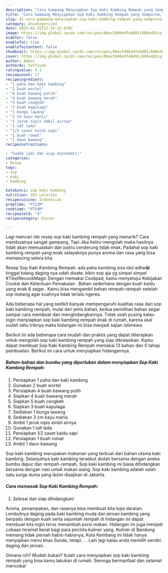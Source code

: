```yaml
---
description: "Cara Gampang Menyiapkan Sop Kaki Kambing Rempah yang Sempurna, Buat Buka Puasa}"
title: "Cara Gampang Menyiapkan Sop Kaki Kambing Rempah yang Sempurna, Buat Buka Puasa}"
slug: 41-cara-gampang-menyiapkan-sop-kaki-kambing-rempah-yang-sempurna-buat-buka-puasa
category: Uncategorized
date: 2023-02-25T13:34:52.078Z
image: https://img-global.cpcdn.com/recipes/06ec5906e9fe8d01/680x482cq70/sop-kaki-kambing-rempah-foto-resep-utama.jpg
hideToc: false
enableToc: true
enableTocContent: false
thumbnail: https://img-global.cpcdn.com/recipes/06ec5906e9fe8d01/680x482cq70/sop-kaki-kambing-rempah-foto-resep-utama.jpg
cover: https://img-global.cpcdn.com/recipes/06ec5906e9fe8d01/680x482cq70/sop-kaki-kambing-rempah-foto-resep-utama.jpg
author: Admin
authorAv: notfound
ratingvalue: 4.1
reviewcount: 17
recipeingredient:
- "1 paha dan kaki kambing"
- "2 buah wortel"
- "4 buah bawang putih"
- "4 buah bawang merah"
- "5 buah cengkeh"
- "3 buah kapulaga"
- "1 bunga lawang"
- "3 cm kayu manis"
- "1 jeruk nipis ambil airnya"
- "1 sdt lada"
- "1/2 saset kaldu sapi"
- "1 buah romat"
- "1 daun bawang"
recipeinstructions:

- "Sudah jadi dan siap dinikmati!"
categories:
- Resep
tags:
- sop
- kaki
- kambing

katakunci: sop kaki kambing 
nutrition: 263 calories
recipecuisine: Indonesian
preptime: "PT22M"
cooktime: "PT54M"
recipeyield: "4"
recipecategory: Dinner

---
```



Lagi mencari ide resep sop kaki kambing rempah yang menarik? Cara membuatnya sangat gampang. Tapi Jika keliru mengolah maka hasilnya tidak akan memuaskan dan justru cenderung tidak enak. Padahal sop kaki kambing rempah yang enak selayaknya punya aroma dan rasa yang bisa memancing selera kita.


Resep Sop Kaki Kambing Rempah. ada paha kambing sisa idul adha😂 tinggal tulang daging nya udah disate. bikin sop aja yg simpel simpel #TiketRecookMagic Dengan memakai Cookpad, kamu menyetujui Kebijakan Cookie dan Ketentuan Pemakaian . Bahan sederhana dengan kuah kaldu yang enak &amp; segar.. Kamu bisa mengambil bahan rempah-rempah setelah sop matang agar kuahnya tidak terlalu ngeres.

Ada beberapa hal yang sedikit banyak mempengaruhi kualitas rasa dari sop kaki kambing rempah, mulai dari jenis bahan, kedua pemilihan bahan segar sampai cara membuat dan menghidangkannya. Tidak usah pusing kalau ingin menyiapkan sop kaki kambing rempah enak di rumah, karena asal sudah tahu triknya maka hidangan ini bisa menjadi sajian istimewa.


Berikut ini ada beberapa cara mudah dan praktis yang dapat diterapkan untuk mengolah sop kaki kambing rempah yang siap dikreasikan. Kamu dapat membuat Sop Kaki Kambing Rempah memakai 13 bahan dan 0 tahap pembuatan. Berikut ini cara untuk menyiapkan hidangannya.

<!--inarticleads1-->

##### Bahan-bahan dan bumbu yang diperlukan dalam menyiapkan Sop Kaki Kambing Rempah:

1. Persiapkan 1 paha dan kaki kambing
1. Gunakan 2 buah wortel
1. Persiapkan 4 buah bawang putih
1. Siapkan 4 buah bawang merah
1. Siapkan 5 buah cengkeh
1. Siapkan 3 buah kapulaga
1. Sediakan 1 bunga lawang
1. Sediakan 3 cm kayu manis
1. Ambil 1 jeruk nipis ambil airnya
1. Gunakan 1 sdt lada
1. Persiapkan 1/2 saset kaldu sapi
1. Persiapkan 1 buah romat
1. Ambil 1 daun bawang


Sop kaki kambing merupakan makanan yang terbuat dari bahan utama kaki kambing. Selanjutnya kaki kambing tersebut diolah bersama dengan aneka bumbu dapur dan rempah-rempah. Sop kaki kambing ini biasa dihidangkan bersama dengan nasi untuk makan siang. Sop kaki kambing adalah salah satu surga dunia yang lazim disajikan di Jakarta. 

<!--inarticleads2-->

##### Cara memasak Sop Kaki Kambing Rempah:


1. Selesai dan siap dihidangkan!

Aroma, penampakan, dan rasanya bisa membuat kita lupa daratan. Lembutnya daging pada kaki kambing muda dan jeroan kambing yang berpadu dengan kuah serta sejumlah rempah di hidangan ini dapat membuat kita ingin terus menambah porsi makan. Hidangan ini juga menjadi cobaan teramat berat bagi para pecinta kuliner yang. Kuliner di Bandung memang tidak pernah habis-habisnya, Kota Kembang ini tidak hanya menyajikan menu khas Sunda, tetapi. . . Lain lagi kalau anda memilih sendiri daging dan jeroan. 

Gimana nih? Mudah bukan? Itulah cara menyiapkan sop kaki kambing rempah yang bisa kamu lakukan di rumah. Semoga bermanfaat dan selamat mencoba!
